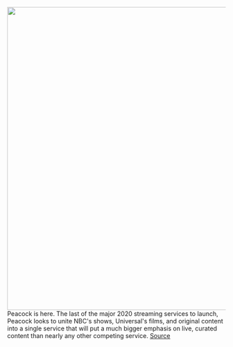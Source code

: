 <img src='https://cdn.vox-cdn.com/thumbor/xlmlJUjik6zP9BUF1R2j7GiIO7I=/0x0:2040x1360/1200x800/filters:focal(857x517:1183x843)/cdn.vox-cdn.com/uploads/chorus_image/image/67060118/acastro_200714_1777_peacock_0001.0.jpg' width='700px' /><br/>
Peacock is here. The last of the major 2020 streaming services to launch, Peacock looks to unite NBC's shows, Universal's films, and original content into a single service that will put a much bigger emphasis on live, curated content than nearly any other competing service.
<a href='https://www.theverge.com/21324215/peacock-nbc-universal-comcast-app-how-to-watch-download-price-subscription-stream-shows'> Source <a/>